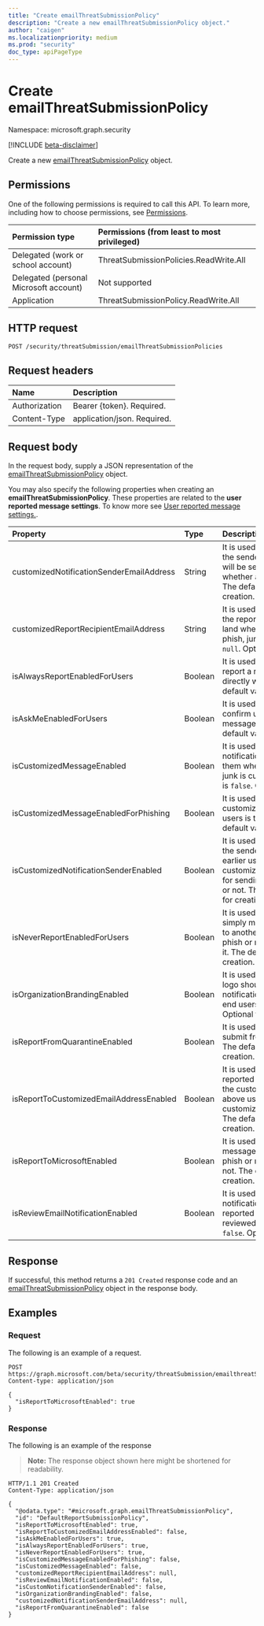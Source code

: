 ```yaml
---
title: "Create emailThreatSubmissionPolicy"
description: "Create a new emailThreatSubmissionPolicy object."
author: "caigen"
ms.localizationpriority: medium
ms.prod: "security"
doc_type: apiPageType
---
```


# Create emailThreatSubmissionPolicy

Namespace: microsoft.graph.security

[!INCLUDE [beta-disclaimer](../../includes/beta-disclaimer.md)]

Create a new [emailThreatSubmissionPolicy](../resources/security-emailthreatsubmissionpolicy.md) object.

## Permissions
One of the following permissions is required to call this API. To learn more, including how to choose permissions, see [Permissions](/graph/permissions-reference).

|Permission type|Permissions (from least to most privileged)|
|:---|:---|
|Delegated (work or school account)|ThreatSubmissionPolicies.ReadWrite.All|
|Delegated (personal Microsoft account)|Not supported|
|Application|ThreatSubmissionPolicy.ReadWrite.All|

## HTTP request

<!-- {
  "blockType": "ignored"
}
-->
``` http
POST /security/threatSubmission/emailThreatSubmissionPolicies
```

## Request headers
|Name|Description|
|:---|:---|
|Authorization|Bearer {token}. Required.|
|Content-Type|application/json. Required.|

## Request body
In the request body, supply a JSON representation of the [emailThreatSubmissionPolicy](../resources/security-emailthreatsubmissionpolicy.md) object.

You may also specify the following properties when creating an **emailThreatSubmissionPolicy**. These properties are related to the **user reported message settings**. To know more see [User reported message settings.](https://docs.microsoft.com/microsoft-365/security/office-365-security/user-submission).

| Property                                 | Type    | Description                                                                                |
|:-----------------------------------------|:--------|:-------------------------------------------------------------------------------------------|
| customizedNotificationSenderEmailAddress | String  | It is used to specify the email address of the sender from which email notifications will be sent to end users to inform them whether an email is spam, phish or clean. The default value is `null`. Optional for creation.                   |
| customizedReportRecipientEmailAddress    | String  | It is used to specify the destination where the reported messages from end users will land whenever they report something as phish, junk or not junk. The default value is `null`. Optional for creation. |
| isAlwaysReportEnabledForUsers            | Boolean | It is used to specify whether end users can report a message as spam, phish or junk directly without a confirmation(popup). The default value is `true`.  Optional for creation.          |
| isAskMeEnabledForUsers                   | Boolean | It is used to specify whether end users can confirm using a popup before reporting messages as spam, phish or not junk. The default value is `true`.  Optional for creation. |
| isCustomizedMessageEnabled               | Boolean | It is used to specify whether the email notifications sent to end users to inform them whether an email is phish, spam or junk is customized or not. The default value is `false`. Optional for creation.                  |
| isCustomizedMessageEnabledForPhishing    | Boolean | It is used to specify whether the customized email notifications sent to end users is to be sent for phish or not. The default value is `false`. Optional for creation. |
| isCustomizedNotificationSenderEnabled    | Boolean | It is used to specify whether we should use the sender email address which we set earlier using customizedNotificationSenderEmailAddress for sending email notifications to end users or not. The default value is `false`. Optional for creation.               |
| isNeverReportEnabledForUsers             | Boolean | It is used to specify whether end users can simply move the message from one folder to another based on the action of spam, phish or not junk without actually reporting it. The default value is `true`. Optional for creation.         |
| isOrganizationBrandingEnabled            | Boolean | It is used to specify whether the branding logo should be used in the email notifications or not which are being sent to end users. The default value is `false`. Optional for creation.        |
| isReportFromQuarantineEnabled            | Boolean | It is used to specify whether end users can submit from the quarantine page or not. The default value is `true`. Optional for creation.              |
| isReportToCustomizedEmailAddressEnabled  | Boolean | It is used to specify whether emails reported by end users should be send to the custom mailbox which was configured above using customizedReportRecipientEmailAddress.  The default value is `false`. Optional for creation.              |
| isReportToMicrosoftEnabled               | Boolean | It is used to specify whether the email messages reported by end users as junk, phish or not junk be sent to Microsoft or not. The default value is `false`. Requried for creation.  |
| isReviewEmailNotificationEnabled         | Boolean | It is used to specify whether an email notification be sent to the end user who reported the email when it has been reviewed by the Admin. The default value is `false`. Optional for creation.  |




## Response

If successful, this method returns a `201 Created` response code and an [emailThreatSubmissionPolicy](../resources/security-emailthreatsubmissionpolicy.md) object in the response body.

## Examples

### Request
The following is an example of a request.
<!-- {
  "blockType": "request",
  "name": "create_emailthreatsubmissionpolicy_from_emailthreatsubmissionpolicies"
}
-->
``` http
POST https://graph.microsoft.com/beta/security/threatSubmission/emailthreatSubmissionPolicies
Content-type: application/json

{
  "isReportToMicrosoftEnabled": true
}
```


### Response
The following is an example of the response
>**Note:** The response object shown here might be shortened for readability.
<!-- {
  "blockType": "response",
  "truncated": true,
  "@odata.type": "microsoft.graph.security.emailThreatSubmissionPolicy"
}
-->
``` http
HTTP/1.1 201 Created
Content-Type: application/json

{
  "@odata.type": "#microsoft.graph.emailThreatSubmissionPolicy",
  "id": "DefaultReportSubmissionPolicy",
  "isReportToMicrosoftEnabled": true,
  "isReportToCustomizedEmailAddressEnabled": false,
  "isAskMeEnabledForUsers": true,
  "isAlwaysReportEnabledForUsers": true,
  "isNeverReportEnabledForUsers": true,
  "isCustomizedMessageEnabledForPhishing": false,
  "isCustomizedMessageEnabled": false,
  "customizedReportRecipientEmailAddress": null,
  "isReviewEmailNotificationEnabled": false,
  "isCustomNotificationSenderEnabled": false,
  "isOrganizationBrandingEnabled": false,
  "customizedNotificationSenderEmailAddress": null,
  "isReportFromQuarantineEnabled": false
}
```

